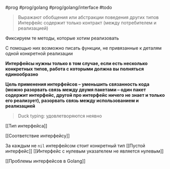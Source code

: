 #prog #prog/golang #prog/golang/interface #todo

> Выражают обобщения или абстракции поведения других типов
> Интерфейс содержит только контракт (между потребителем и реализацией)

Фиксируем те методы, которые хотим реализовать

С помощью них возможно писать функции, не привязанные к деталям одной конкретной реализации

**Интерфейсы нужны только в том случае, если есть несколько конкретных типов, работа с которыми должна вы­ полняться единообразно**

**Цель применения интерфейсов – уменьшить связанность кода (можно разорвать связь между двумя пакетами – один пакет содержит интерфейс, другой про интерфейс ничего не знает и только его реализует), разорвать связь между использованием и реализацией**

> Duck typing: удовлетворяются неявно

[[Тип интерфейса]]

[[Соответствие интерфейсу]]

За каждым не `nil` интерфейсом стоит конкретный тип
[[Пустой интерфейс]]
[[Интерфейс с нулевым указателем не является нулевым]]

[[Проблемы интерфейсов в Golang]]
